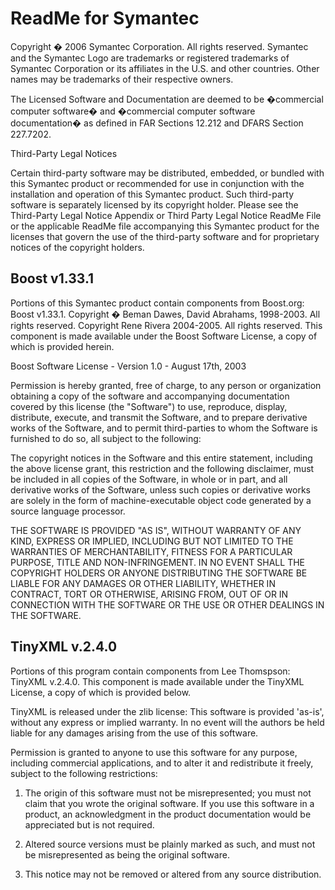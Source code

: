 # ReadMe for Symantec

Copyright � 2006 Symantec Corporation. All rights reserved.  Symantec and the
Symantec Logo are trademarks or registered trademarks of Symantec Corporation or
its affiliates in the U.S. and other countries. Other names may be trademarks of
their respective owners.

The Licensed Software and Documentation are deemed to be �commercial computer
software� and �commercial computer software documentation� as defined in FAR
Sections 12.212 and DFARS Section 227.7202.

Third-Party Legal Notices

Certain third-party software may be distributed, embedded, or bundled with this
Symantec product or recommended for use in conjunction with the installation and
operation of this Symantec product.  Such third-party software is separately
licensed by its copyright holder. Please see the Third-Party Legal Notice Appendix
or Third Party Legal Notice ReadMe File or the applicable ReadMe file accompanying
this Symantec product for the licenses that govern the use of the third-party
software and for proprietary notices of the copyright holders.  

## Boost v1.33.1

Portions of this Symantec product contain components from Boost.org: Boost v1.33.1.
Copyright � Beman Dawes, David Abrahams, 1998-2003. All rights reserved. Copyright
Rene Rivera 2004-2005. All rights reserved. This component is made available under
the Boost Software License, a copy of which is provided herein.

Boost Software License - Version 1.0 - August 17th, 2003

Permission is hereby granted, free of charge, to any person or organization
obtaining a copy of the software and accompanying documentation covered by this
license (the "Software") to use, reproduce, display, distribute, execute, and
transmit the Software, and to prepare derivative works of the Software, and to
permit third-parties to whom the Software is furnished to do so, all subject to
the following:

The copyright notices in the Software and this entire statement, including the
above license grant, this restriction and the following disclaimer, must be
included in all copies of the Software, in whole or in part, and all derivative
works of the Software, unless such copies or derivative works are solely in the
form of machine-executable object code generated by a source language processor.

THE SOFTWARE IS PROVIDED "AS IS", WITHOUT WARRANTY OF ANY KIND, EXPRESS OR
IMPLIED, INCLUDING BUT NOT LIMITED TO THE WARRANTIES OF MERCHANTABILITY, FITNESS
FOR A PARTICULAR PURPOSE, TITLE AND NON-INFRINGEMENT. IN NO EVENT SHALL THE
COPYRIGHT HOLDERS OR ANYONE DISTRIBUTING THE SOFTWARE BE LIABLE FOR ANY DAMAGES
OR OTHER LIABILITY, WHETHER IN CONTRACT, TORT OR OTHERWISE, ARISING FROM, OUT OF
OR IN CONNECTION WITH THE SOFTWARE OR THE USE OR OTHER DEALINGS IN THE SOFTWARE.

## TinyXML v.2.4.0

Portions of this program contain components from Lee Thomspson: TinyXML v.2.4.0.  This component is made
available under the TinyXML License, a copy of which is provided below.

TinyXML is released under the zlib license:
This software is provided 'as-is', without any express or implied warranty. In no event will the authors be held
liable for any damages arising from the use of this software.

Permission is granted to anyone to use this software for any purpose, including commercial applications,
and to alter it and redistribute it freely, subject to the following restrictions:

1. The origin of this software must not be misrepresented; you must not claim that you wrote the original
software. If you use this software in a product, an acknowledgment in the product documentation would
be appreciated but is not required.

1. Altered source versions must be plainly marked as such, and must not be misrepresented as being
the original software.

1. This notice may not be removed or altered from any source distribution.
